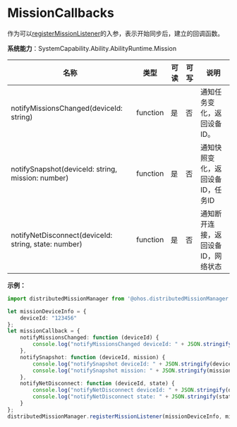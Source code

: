 # MissionCallbacks

作为可以[registerMissionListener](js-apis-distributedMissionManager.md#distributedmissionmanagerregistermissionlistener)的入参，表示开始同步后，建立的回调函数。

**系统能力**：SystemCapability.Ability.AbilityRuntime.Mission

| 名称                                                 | 类型     | 可读 | 可写 | 说明                               |
| ---------------------------------------------------- | -------- | ---- | ---- | ---------------------------------- |
| notifyMissionsChanged(deviceId: string)              | function | 是   | 否   | 通知任务变化，返回设备ID。         |
| notifySnapshot(deviceId: string, mission: number)    | function | 是   | 否   | 通知快照变化，返回设备ID，任务ID   |
| notifyNetDisconnect(deviceId: string, state: number) | function | 是   | 否   | 通知断开连接，返回设备ID，网络状态 |

**示例：**
```ts
import distributedMissionManager from '@ohos.distributedMissionManager';

let missionDeviceInfo = {
    deviceId: "123456"
};
let missionCallback = {
    notifyMissionsChanged: function (deviceId) {
        console.log("notifyMissionsChanged deviceId: " + JSON.stringify(deviceId));
    },
    notifySnapshot: function (deviceId, mission) {
        console.log("notifySnapshot deviceId: " + JSON.stringify(deviceId));
        console.log("notifySnapshot mission: " + JSON.stringify(mission));
    },
    notifyNetDisconnect: function (deviceId, state) {
        console.log("notifyNetDisconnect deviceId: " + JSON.stringify(deviceId));
        console.log("notifyNetDisconnect state: " + JSON.stringify(state));
    }
};
distributedMissionManager.registerMissionListener(missionDeviceInfo, missionCallback);
```